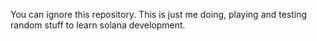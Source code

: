 You can ignore this repository. This is just me doing, playing and testing random stuff to learn solana development.